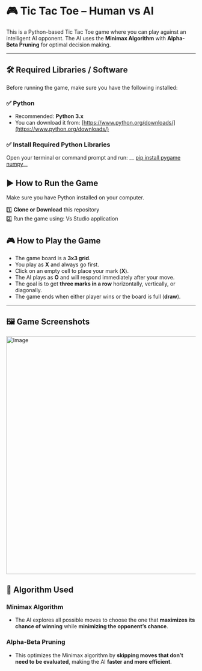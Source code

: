 # 🎮 Tic Tac Toe – Human vs AI

This is a Python-based Tic Tac Toe game where you can play against an intelligent AI opponent. The AI uses the **Minimax Algorithm** with **Alpha-Beta Pruning** for optimal decision making.

---

## 🛠️ Required Libraries / Software

Before running the game, make sure you have the following installed:

### ✅ Python

- Recommended: **Python 3.x**
- You can download it from: [https://www.python.org/downloads/](https://www.python.org/downloads/)

### ✅ Install Required Python Libraries

Open your terminal or command prompt and run:   __ <u>pip install pygame numpy</u>__

## ▶️ How to Run the Game

Make sure you have Python installed on your computer.

1️⃣ **Clone or Download** this repository  
2️⃣ Run the game using: Vs Studio application 


## 🎮 How to Play the Game

- The game board is a **3x3 grid**.  
- You play as **X** and always go first.  
- Click on an empty cell to place your mark (**X**).  
- The AI plays as **O** and will respond immediately after your move.  
- The goal is to get **three marks in a row** horizontally, vertically, or diagonally.  
- The game ends when either player wins or the board is full (**draw**).

---

## 🖼️ Game Screenshots

<img width="604" height="632" alt="Image" src="https://github.com/user-attachments/assets/a989b5b9-def3-4f66-bf98-5e0275d92336" />


## 🧠 Algorithm Used

### Minimax Algorithm

- The AI explores all possible moves to choose the one that **maximizes its chance of winning** while **minimizing the opponent’s chance**.

### Alpha-Beta Pruning

- This optimizes the Minimax algorithm by **skipping moves that don’t need to be evaluated**, making the AI **faster and more efficient**.
